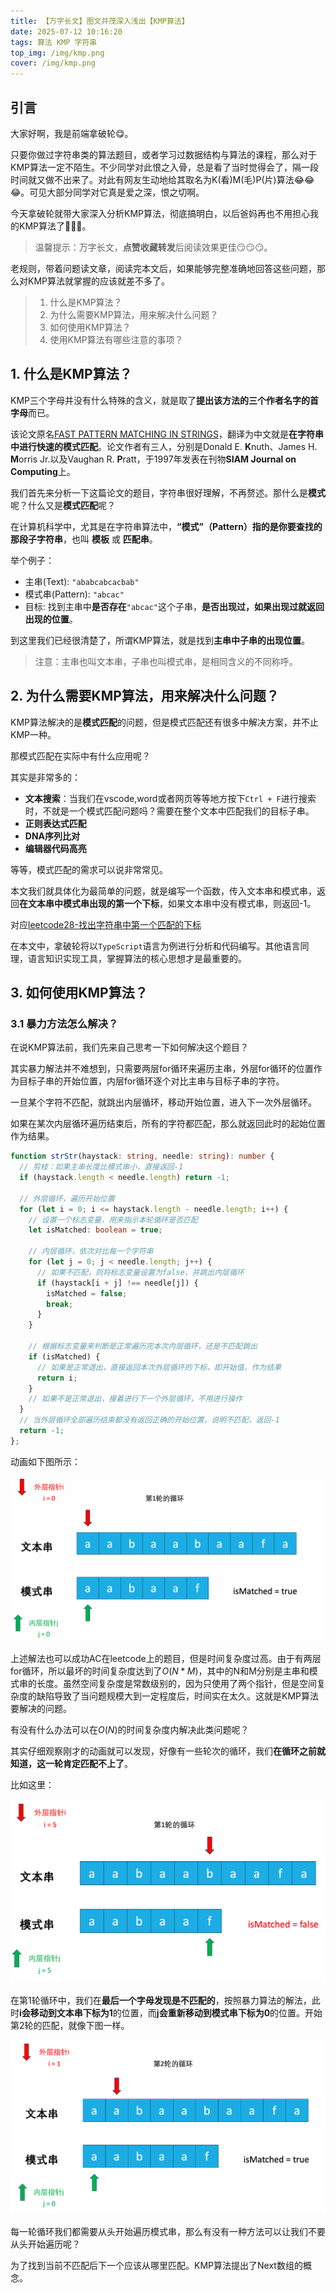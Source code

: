 ```yaml
---
title: 【万字长文】图文并茂深入浅出【KMP算法】
date: 2025-07-12 10:16:20
tags: 算法 KMP 字符串
top_img: /img/kmp.png
cover: /img/kmp.png
---
```


## 引言

大家好啊，我是前端拿破轮😋。

只要你做过字符串类的算法题目，或者学习过数据结构与算法的课程，那么对于KMP算法一定不陌生。不少同学对此恨之入骨，总是看了当时觉得会了，隔一段时间就又做不出来了。对此有网友生动地给其取名为K(看)M(毛)P(片)算法😂😂😂。可见大部分同学对它真是爱之深，恨之切啊。

今天拿破轮就带大家深入分析KMP算法，彻底搞明白，以后爸妈再也不用担心我的KMP算法了🤩🤩🤩。

> 温馨提示：万字长文，**点赞收藏转发**后阅读效果更佳😏😏😏。

老规则，带着问题读文章，阅读完本文后，如果能够完整准确地回答这些问题，那么对KMP算法就掌握的应该就差不多了。

> 1. 什么是KMP算法？
> 2. 为什么需要KMP算法，用来解决什么问题？
> 3. 如何使用KMP算法？
> 4. 使用KMP算法有哪些注意的事项？

## 1. 什么是KMP算法？

KMP三个字母并没有什么特殊的含义，就是取了**提出该方法的三个作者名字的首字母**而已。

该论文原名[FAST PATTERN MATCHING IN STRINGS](https://www.cs.jhu.edu/~misha/ReadingSeminar/Papers/Knuth77.pdf)，翻译为中文就是**在字符串中进行快速的模式匹配**。论文作者有三人，分别是Donald E. **K**nuth、James H. **M**orris Jr.以及Vaughan R. **P**ratt，于1997年发表在刊物**SIAM Journal on Computing**上。

我们首先来分析一下这篇论文的题目，字符串很好理解，不再赘述。那什么是**模式**呢？什么又是**模式匹配**呢？

在计算机科学中，尤其是在字符串算法中，**“模式”（Pattern）**指的是你**要查找的那段子字符串**，也叫 **模板** 或 **匹配串**。

举个例子：

- 主串(Text): `"ababcabcacbab"`
- 模式串(Pattern): `"abcac"`
- 目标: 找到主串中**是否存在**`"abcac"`这个子串，**是否出现过，如果出现过就返回出现的位置**。

到这里我们已经很清楚了，所谓KMP算法，就是找到**主串中子串的出现位置**。

> 注意：主串也叫文本串，子串也叫模式串，是相同含义的不同称呼。

## 2. 为什么需要KMP算法，用来解决什么问题？

KMP算法解决的是**模式匹配**的问题，但是模式匹配还有很多中解决方案，并不止KMP一种。

那模式匹配在实际中有什么应用呢？

其实是非常多的：

- **文本搜索**：当我们在vscode,word或者网页等等地方按下`Ctrl + F`进行搜索时，不就是一个模式匹配问题吗？需要在整个文本中匹配我们的目标子串。
- **正则表达式匹配**
- **DNA序列比对**
- **编辑器代码高亮**

等等，模式匹配的需求可以说非常常见。

本文我们就具体化为最简单的问题，就是编写一个函数，传入文本串和模式串，返回**在文本串中模式串出现的第一个下标**，如果文本串中没有模式串，则返回-1。

对应[leetcode28-找出字符串中第一个匹配的下标](https://leetcode.cn/problems/find-the-index-of-the-first-occurrence-in-a-string/description/)

在本文中，拿破轮将以`TypeScript`语言为例进行分析和代码编写。其他语言同理，语言知识实现工具，掌握算法的核心思想才是最重要的。

## 3. 如何使用KMP算法？

### 3.1 暴力方法怎么解决？

在说KMP算法前，我们先来自己思考一下如何解决这个题目？

其实暴力解法并不难想到，只需要两层for循环来遍历主串，外层for循环的位置作为目标子串的开始位置，内层for循环逐个对比主串与目标子串的字符。

一旦某个字符不匹配，就跳出内层循环，移动开始位置，进入下一次外层循环。

如果在某次内层循环遍历结束后，所有的字符都匹配，那么就返回此时的起始位置作为结果。

```ts
function strStr(haystack: string, needle: string): number {
  // 剪枝：如果主串长度比模式串小，直接返回-1
  if (haystack.length < needle.length) return -1;

  // 外层循环，遍历开始位置
  for (let i = 0; i <= haystack.length - needle.length; i++) {
    // 设置一个标志变量，用来指示本轮循环是否匹配
    let isMatched: boolean = true;

    // 内层循环，依次对比每一个字符串
    for (let j = 0; j < needle.length; j++) {
      // 如果不匹配，则将标志变量设置为false，并跳出内层循环
      if (haystack[i + j] !== needle[j]) {
        isMatched = false;
        break;
      }
    }

    // 根据标志变量来判断是正常遍历完本次内层循环，还是不匹配跳出
    if (isMatched) {
      // 如果是正常退出，直接返回本次外层循环的下标，即开始值，作为结果
      return i;
    }
    // 如果不是正常退出，接着进行下一个外层循环，不用进行操作
  }
  // 当外层循环全部遍历结束都没有返回正确的开始位置，说明不匹配，返回-1
  return -1;
};
```
动画如下图所示：

![PixPin_2025-07-12_17-13-00](https://raw.githubusercontent.com/majialu-love-zouyutong/pictures/main/PixPin_2025-07-12_17-13-00.gif)

上述解法也可以成功AC在leetcode上的题目，但是时间复杂度过高。由于有两层for循环，所以最坏的时间复杂度达到了$O(N*M)$，其中的N和M分别是主串和模式串的长度。虽然空间复杂度是常数级别的，因为只使用了两个指针，但是空间复杂度的缺陷导致了当问题规模大到一定程度后，时间实在太久。这就是KMP算法要解决的问题。

有没有什么办法可以在$O(N)$的时间复杂度内解决此类问题呢？

其实仔细观察刚才的动画就可以发现，好像有一些轮次的循环，我们**在循环之前就知道，这一轮肯定匹配不上了**。

比如这里：

![20250712171907](https://raw.githubusercontent.com/majialu-love-zouyutong/pictures/main/20250712171907.png)

在第1轮循环中，我们在**最后一个字母发现是不匹配的**，按照暴力算法的解法，此时**i会移动到文本串下标为1**的位置，而**j会重新移动到模式串下标为0**的位置。开始第2轮的匹配，就像下图一样。

![20250712172542](https://raw.githubusercontent.com/majialu-love-zouyutong/pictures/main/20250712172542.png)

每一轮循环我们都需要从头开始遍历模式串，那么有没有一种方法可以让我们不要从头开始遍历呢？

为了找到当前不匹配后下一个应该从哪里匹配。KMP算法提出了Next数组的概念。



